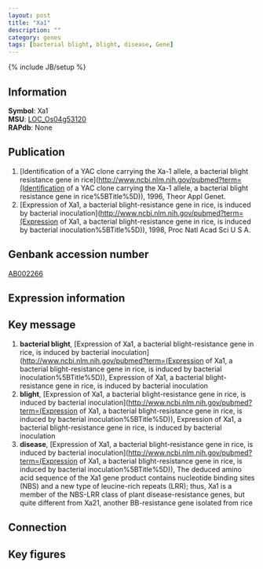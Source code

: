 ```yaml
---
layout: post
title: "Xa1"
description: ""
category: genes
tags: [bacterial blight, blight, disease, Gene]
---
```

{% include JB/setup %}

## Information
__Symbol__: Xa1  
__MSU__: [LOC_Os04g53120](http://rice.plantbiology.msu.edu/cgi-bin/ORF_infopage.cgi?orf=LOC_Os04g53120)  
__RAPdb__: None  

## Publication
1. [Identification of a YAC clone carrying the Xa-1 allele, a bacterial blight resistance gene in rice](http://www.ncbi.nlm.nih.gov/pubmed?term=(Identification of a YAC clone carrying the Xa-1 allele, a bacterial blight resistance gene in rice%5BTitle%5D)), 1996, Theor Appl Genet.
2. [Expression of Xa1, a bacterial blight-resistance gene in rice, is induced by bacterial inoculation](http://www.ncbi.nlm.nih.gov/pubmed?term=(Expression of Xa1, a bacterial blight-resistance gene in rice, is induced by bacterial inoculation%5BTitle%5D)), 1998, Proc Natl Acad Sci U S A.

## Genbank accession number
[AB002266](http://www.ncbi.nlm.nih.gov/nuccore/AB002266)

## Expression information

## Key message
1. __bacterial blight__, [Expression of Xa1, a bacterial blight-resistance gene in rice, is induced by bacterial inoculation](http://www.ncbi.nlm.nih.gov/pubmed?term=(Expression of Xa1, a bacterial blight-resistance gene in rice, is induced by bacterial inoculation%5BTitle%5D)), Expression of Xa1, a bacterial blight-resistance gene in rice, is induced by bacterial inoculation
2. __blight__, [Expression of Xa1, a bacterial blight-resistance gene in rice, is induced by bacterial inoculation](http://www.ncbi.nlm.nih.gov/pubmed?term=(Expression of Xa1, a bacterial blight-resistance gene in rice, is induced by bacterial inoculation%5BTitle%5D)), Expression of Xa1, a bacterial blight-resistance gene in rice, is induced by bacterial inoculation
3. __disease__, [Expression of Xa1, a bacterial blight-resistance gene in rice, is induced by bacterial inoculation](http://www.ncbi.nlm.nih.gov/pubmed?term=(Expression of Xa1, a bacterial blight-resistance gene in rice, is induced by bacterial inoculation%5BTitle%5D)),  The deduced amino acid sequence of the Xa1 gene product contains nucleotide binding sites (NBS) and a new type of leucine-rich repeats (LRR); thus, Xa1 is a member of the NBS-LRR class of plant disease-resistance genes, but quite different from Xa21, another BB-resistance gene isolated from rice

## Connection

## Key figures


